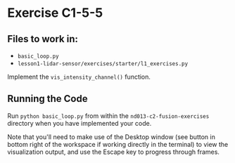 # Exercise C1-5-5

## Files to work in:
- `basic_loop.py` 
- `lesson1-lidar-sensor/exercises/starter/l1_exercises.py`

Implement the `vis_intensity_channel()` function.

## Running the Code

Run `python basic_loop.py` from within the `nd013-c2-fusion-exercises` directory when you have implemented your code.

Note that you'll need to make use of the Desktop window (see button in bottom right of the workspace if working directly in the terminal) to view the visualization output, and use the Escape key to progress through frames.